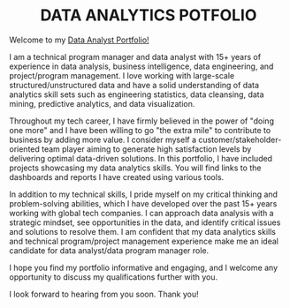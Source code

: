 <!-- Title -->
<h1 align="center">DATA ANALYTICS POTFOLIO</h1>
  
Welcome to my <a href="https://ryavse11.github.io/ryan_choi_portfolio/">Data Analyst Portfolio!</a>

I am a technical program manager and data analyst with 15+ years of experience in data analysis, business intelligence, data engineering, and project/program management. I love working with large-scale structured/unstructured data and have a solid understanding of data analytics skill sets such as engineering statistics, data cleansing, data mining, predictive analytics, and data visualization.

Throughout my tech career, I have firmly believed in the power of "doing one more" and I have been willing to go "the extra mile" to contribute to business by adding more value. I consider myself a customer/stakeholder-oriented team player aiming to generate high satisfaction levels by delivering optimal data-driven solutions. In this portfolio, I have included projects showcasing my data analytics skills. You will find links to the dashboards and reports I have created using various tools.

In addition to my technical skills, I pride myself on my critical thinking and problem-solving abilities, which I have developed over the past 15+ years working with global tech companies. I can approach data analysis with a strategic mindset, see opportunities in the data, and identify critical issues and solutions to resolve them. I am confident that my data analytics skills and technical program/project management experience make me an ideal candidate for data analyst/data program manager role. 

I hope you find my portfolio informative and engaging, and I welcome any opportunity to discuss my qualifications further with you.

I look forward to hearing from you soon. Thank you!
